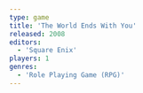 ```yaml
---
type: game
title: 'The World Ends With You'
released: 2008
editors: 
  - 'Square Enix'
players: 1
genres:
  - 'Role Playing Game (RPG)'
---
```


